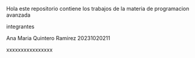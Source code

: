 Hola este repositorio contiene los trabajos de la materia de programacion avanzada 

integrantes 

Ana Maria Quintero Ramirez 20231020211

xxxxxxxxxxxxxxxx

